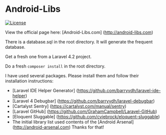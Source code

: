 Android-Libs
============
[![License](http://img.shields.io/badge/license-GPL--2.0-green.svg)](http://choosealicense.com/licenses/gpl-2.0/)

View the official page here: [Android-Libs.com] (http://android-libs.com)

There is a database.sql in the root directory. It will generate the frequent database.


Get a fresh one from a Laravel 4.2 project.

Do a fresh `composer install` in the root directory.

I have used several packages. Please install them and follow their installation instructions:
* [Laravel IDE Helper Generator] (https://github.com/barryvdh/laravel-ide-helper)
* [Laravel 4 Debugbar] (https://github.com/barryvdh/laravel-debugbar)
* [Cartalyst Sentry] (https://cartalyst.com/manual/sentry)
* [Laravel GitHub] (https://github.com/GrahamCampbell/Laravel-GitHub)
* [Eloquent Sluggable] (https://github.com/cviebrock/eloquent-sluggable)
* The initial library list used contents of the [Android Arsenal] (http://android-arsenal.com) Thanks for that!

